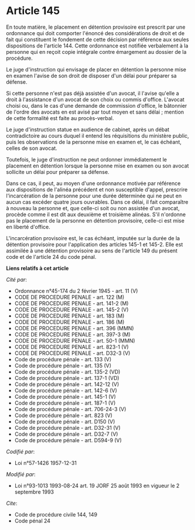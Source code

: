 # Article 145

En toute matière, le placement en détention provisoire est prescrit par une ordonnance qui doit comporter l'énoncé des
considérations de droit et de fait qui constituent le fondement de cette décision par référence aux seules dispositions de
l'article 144. Cette ordonnance est notifiée verbalement à la personne qui en reçoit copie intégrale contre émargement au
dossier de la procédure.

Le juge d'instruction qui envisage de placer en détention la personne mise en examen l'avise de son droit de disposer d'un
délai pour préparer sa défense.

Si cette personne n'est pas déjà assistée d'un avocat, il l'avise qu'elle a droit à l'assistance d'un avocat de son choix ou
commis d'office. L'avocat choisi ou, dans le cas d'une demande de commission d'office, le bâtonnier de l'ordre des avocats en
est avisé par tout moyen et sans délai ; mention de cette formalité est faite au procès-verbal.

Le juge d'instruction statue en audience de cabinet, après un débat contradictoire au cours duquel il entend les réquisitions
du ministère public, puis les observations de la personne mise en examen et, le cas échéant, celles de son avocat.

Toutefois, le juge d'instruction ne peut ordonner immédiatement le placement en détention lorsque la personne mise en examen
ou son avocat sollicite un délai pour préparer sa défense.

Dans ce cas, il peut, au moyen d'une ordonnance motivée par référence aux dispositions de l'alinéa précédent et non
susceptible d'appel, prescrire l'incarcération de la personne pour une durée déterminée qui ne peut en aucun cas excéder
quatre jours ouvrables. Dans ce délai, il fait comparaître à nouveau la personne et, que celle-ci soit ou non assistée d'un
avocat, procède comme il est dit aux deuxième et troisième alinéas. S'il n'ordonne pas le placement de la personne en
détention provisoire, celle-ci est mise en liberté d'office.

L'incarcération provisoire est, le cas échéant, imputée sur la durée de la détention provisoire pour l'application des
articles 145-1 et 145-2. Elle est assimilée à une détention provisoire au sens de l'article 149 du présent code et de
l'article 24 du code pénal.

**Liens relatifs à cet article**

_Cité par_:

  - Ordonnance n°45-174 du 2 février 1945 - art. 11 (V)
  - CODE DE PROCEDURE PENALE - art. 122 (M)
  - CODE DE PROCEDURE PENALE - art. 141-2 (M)
  - CODE DE PROCEDURE PENALE - art. 145-2 (V)
  - CODE DE PROCEDURE PENALE - art. 183 (M)
  - CODE DE PROCEDURE PENALE - art. 186 (M)
  - CODE DE PROCEDURE PENALE - art. 396 (MMN)
  - CODE DE PROCEDURE PENALE - art. 397-3 (M)
  - CODE DE PROCEDURE PENALE - art. 50-1 (MMN)
  - CODE DE PROCEDURE PENALE - art. 823-1 (V)
  - CODE DE PROCEDURE PENALE - art. D32-3 (V)
  - Code de procédure pénale - art. 133 (V)
  - Code de procédure pénale - art. 135 (V)
  - Code de procédure pénale - art. 135-2 (VD)
  - Code de procédure pénale - art. 137-1 (VD)
  - Code de procédure pénale - art. 142-12 (V)
  - Code de procédure pénale - art. 142-6 (V)
  - Code de procédure pénale - art. 145-1 (V)
  - Code de procédure pénale - art. 187-1 (V)
  - Code de procédure pénale - art. 706-24-3 (V)
  - Code de procédure pénale - art. 823 (V)
  - Code de procédure pénale - art. D150 (V)
  - Code de procédure pénale - art. D32-31 (V)
  - Code de procédure pénale - art. D32-7 (V)
  - Code de procédure pénale - art. D594-9 (V)

_Codifié par_:

  - Loi n°57-1426 1957-12-31

_Modifié par_:

  - Loi n°93-1013 1993-08-24 art. 19 JORF 25 août 1993 en vigueur le 2 septembre 1993

_Cite_:

  - Code de procédure civile 144, 149
  - Code pénal 24
